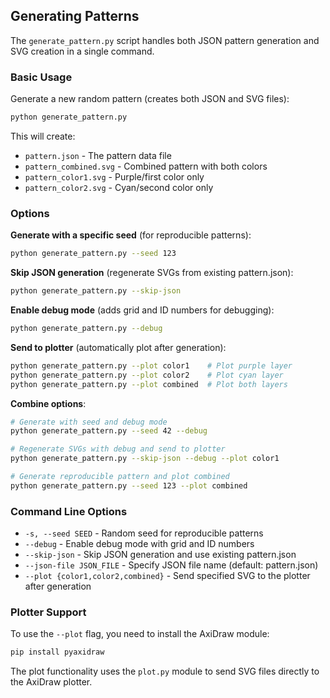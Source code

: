 ## Generating Patterns

The `generate_pattern.py` script handles both JSON pattern generation and SVG creation in a single command.

### Basic Usage

Generate a new random pattern (creates both JSON and SVG files):
```bash
python generate_pattern.py
```

This will create:
- `pattern.json` - The pattern data file
- `pattern_combined.svg` - Combined pattern with both colors
- `pattern_color1.svg` - Purple/first color only
- `pattern_color2.svg` - Cyan/second color only

### Options

**Generate with a specific seed** (for reproducible patterns):
```bash
python generate_pattern.py --seed 123
```

**Skip JSON generation** (regenerate SVGs from existing pattern.json):
```bash
python generate_pattern.py --skip-json
```

**Enable debug mode** (adds grid and ID numbers for debugging):
```bash
python generate_pattern.py --debug
```

**Send to plotter** (automatically plot after generation):
```bash
python generate_pattern.py --plot color1    # Plot purple layer
python generate_pattern.py --plot color2    # Plot cyan layer
python generate_pattern.py --plot combined  # Plot both layers
```

**Combine options**:
```bash
# Generate with seed and debug mode
python generate_pattern.py --seed 42 --debug

# Regenerate SVGs with debug and send to plotter
python generate_pattern.py --skip-json --debug --plot color1

# Generate reproducible pattern and plot combined
python generate_pattern.py --seed 123 --plot combined
```

### Command Line Options

- `-s, --seed SEED` - Random seed for reproducible patterns
- `--debug` - Enable debug mode with grid and ID numbers
- `--skip-json` - Skip JSON generation and use existing pattern.json
- `--json-file JSON_FILE` - Specify JSON file name (default: pattern.json)
- `--plot {color1,color2,combined}` - Send specified SVG to the plotter after generation

### Plotter Support

To use the `--plot` flag, you need to install the AxiDraw module:
```bash
pip install pyaxidraw
```

The plot functionality uses the `plot.py` module to send SVG files directly to the AxiDraw plotter.